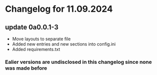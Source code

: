 # Changelog for 11.09.2024

##  update 0a0.0.1-3

- Move layouts to separate file
- Added new entries and new sections into config.ini
- Added requirements.txt

### Ealier versions are undisclosed in this changelog since none was made before